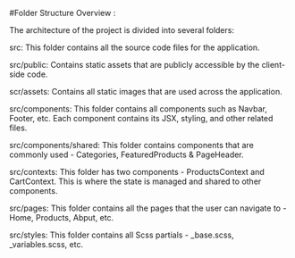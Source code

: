 #Folder Structure Overview :

The architecture of the project is divided into several folders:

  src: This folder contains all the source code files for the application.

  src/public: Contains static assets that are publicly accessible by the client-side code.

  scr/assets: Contains all static images that are used across the application.

  src/components: This folder contains all components such as Navbar, Footer, etc. Each component contains its JSX, styling, and other related files.

  src/components/shared: This folder contains components that are commonly used - Categories, FeaturedProducts & PageHeader.

  src/contexts: This folder has two components - ProductsContext and CartContext. This is where the state is managed and shared to other components.

  src/pages: This folder contains all the pages that the user can navigate to - Home, Products, Abput, etc.

  src/styles: This folder contains all Scss partials - _base.scss, _variables.scss, etc.
